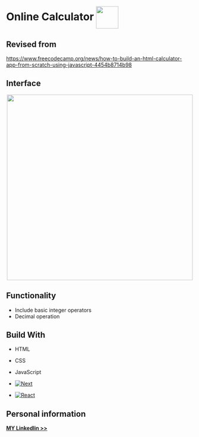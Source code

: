# Online Calculator   <img align="center" width=60 src="https://github.com/user-attachments/assets/5c939edf-4282-4ed3-bfa3-30422182e772">    
## Revised from
https://www.freecodecamp.org/news/how-to-build-an-html-calculator-app-from-scratch-using-javascript-4454b8714b98
## Interface
<p align="center">
   <img width=500 src="https://github.com/user-attachments/assets/fcfe6a61-babc-4415-9cc1-bcd816b94e8e">
</p>

## Functionality
* Include basic integer operators
* Decimal operation
  
## Build With
* HTML  
* CSS
* JavaScript


* [![Next][Next.js]][Next-url]
* [![React][React.js]][React-url]

## Personal information
<a href="https://www.linkedin.com/in/%E7%A6%B9%E9%BD%8A-%E6%9E%97-117560255/"><strong>MY Linkedlin >> </strong></a>


[HTML.js]: https://github.com/user-attachments/assets/887310c0-e271-4f41-972a-08beb648c326
[Next.js]: https://img.shields.io/badge/next.js-000000?style=for-the-badge&logo=nextdotjs&logoColor=white
[Next-url]: https://nextjs.org/
[React.js]: https://img.shields.io/badge/React-20232A?style=for-the-badge&logo=react&logoColor=61DAFB
[React-url]: https://reactjs.org/






